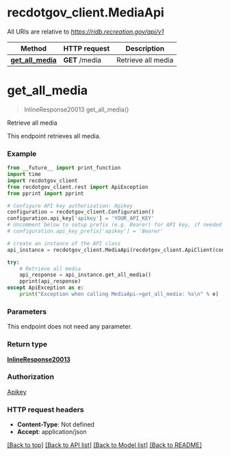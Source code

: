 # recdotgov_client.MediaApi

All URIs are relative to *https://ridb.recreation.gov/api/v1*

Method | HTTP request | Description
------------- | ------------- | -------------
[**get_all_media**](MediaApi.md#get_all_media) | **GET** /media | Retrieve all media

# **get_all_media**
> InlineResponse20013 get_all_media()

Retrieve all media

This endpoint retrieves all media.

### Example
```python
from __future__ import print_function
import time
import recdotgov_client
from recdotgov_client.rest import ApiException
from pprint import pprint

# Configure API key authorization: Apikey
configuration = recdotgov_client.Configuration()
configuration.api_key['apikey'] = 'YOUR_API_KEY'
# Uncomment below to setup prefix (e.g. Bearer) for API key, if needed
# configuration.api_key_prefix['apikey'] = 'Bearer'

# create an instance of the API class
api_instance = recdotgov_client.MediaApi(recdotgov_client.ApiClient(configuration))

try:
    # Retrieve all media
    api_response = api_instance.get_all_media()
    pprint(api_response)
except ApiException as e:
    print("Exception when calling MediaApi->get_all_media: %s\n" % e)
```

### Parameters
This endpoint does not need any parameter.

### Return type

[**InlineResponse20013**](InlineResponse20013.md)

### Authorization

[Apikey](../README.md#Apikey)

### HTTP request headers

 - **Content-Type**: Not defined
 - **Accept**: application/json

[[Back to top]](#) [[Back to API list]](../README.md#documentation-for-api-endpoints) [[Back to Model list]](../README.md#documentation-for-models) [[Back to README]](../README.md)

